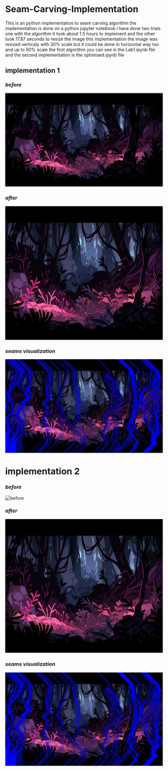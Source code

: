 # Seam-Carving-Implementation
This is an python implementation to seam carving algorithm
the implementation is done on a python jupyter notebook 
I have done two trials  one with the algorithm it took about 1.5 hours to implement and the other took 17.87 seconds to resize the image  this implementation 
the image was resized verticaly with 30% scale but it could be done in horizontal way too and up to 50% scale
the first algorithm you can see in the Lab1.ipynb file and the second implementation is the optimised.ipynb file 
## implementation 1
### *before*
![before](https://github.com/habiba-elbakry/Seam-Carving-Implementation/blob/main/before(2).jpg)
### *after*
![after](https://github.com/habiba-elbakry/Seam-Carving-Implementation/blob/main/carved_image%20(2).jpg)
### *seams visualization* 
![seamedvisualization](https://github.com/habiba-elbakry/Seam-Carving-Implementation/blob/main/seams_visualization%20(2).jpg)

# implementation 2
### *before*
![before]()
### *after*
![after](https://github.com/habiba-elbakry/Seam-Carving-Implementation/blob/main/carved_image%20(2).jpg)
### *seams visualization* 
![seamedvisualization](https://github.com/habiba-elbakry/Seam-Carving-Implementation/blob/main/seams_visualization%20(2).jpg)

